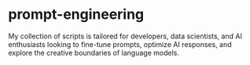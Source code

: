 # prompt-engineering
My collection of scripts is tailored for developers, data scientists, and AI enthusiasts looking to fine-tune prompts, optimize AI responses, and explore the creative boundaries of language models.
